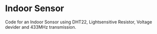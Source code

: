 # Indoor Sensor
Code for an Indoor Sonsor using DHT22, Lightsensitive Resistor, Voltage devider and 433MHz transmission.
